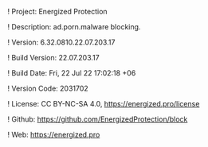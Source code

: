 ! Project: Energized Protection

! Description: ad.porn.malware blocking.

! Version: 6.32.0810.22.07.203.17

! Build Version: 22.07.203.17

! Build Date: Fri, 22 Jul 22 17:02:18 +06

! Version Code: 2031702

! License: CC BY-NC-SA 4.0, https://energized.pro/license

! Github: https://github.com/EnergizedProtection/block

! Web: https://energized.pro
